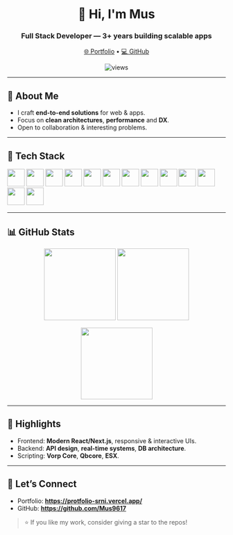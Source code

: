 <h1 align="center">👋 Hi, I'm Mus</h1>
<h3 align="center">Full Stack Developer — 3+ years building scalable apps</h3>

<p align="center">
  <a href="https://protfolio-srni.vercel.app/" target="_blank">🌐 Portfolio</a>
  •
  <a href="https://github.com/Mus9617" target="_blank">💻 GitHub</a>
</p>

<p align="center">
  <img src="https://komarev.com/ghpvc/?username=Mus9617&label=Profile%20views&style=flat-square" alt="views" />
</p>

---

## 🚀 About Me
- I craft **end-to-end solutions** for web & apps.
- Focus on **clean architectures**, **performance** and **DX**.
- Open to collaboration & interesting problems.

---

## 🧰 Tech Stack
<p align="left">
  <img src="https://cdn.jsdelivr.net/gh/devicons/devicon/icons/typescript/typescript-original.svg" width="40" />
  <img src="https://cdn.jsdelivr.net/gh/devicons/devicon/icons/javascript/javascript-original.svg" width="40" />
  <img src="https://cdn.jsdelivr.net/gh/devicons/devicon/icons/react/react-original.svg" width="40" />
  <img src="https://cdn.jsdelivr.net/gh/devicons/devicon/icons/nextjs/nextjs-original.svg" width="40" />
  <img src="https://cdn.jsdelivr.net/gh/devicons/devicon/icons/nodejs/nodejs-original.svg" width="40" />
  <img src="https://cdn.jsdelivr.net/gh/devicons/devicon/icons/nestjs/nestjs-plain.svg" width="40" />
  <img src="https://upload.wikimedia.org/wikipedia/commons/e/ee/.NET_Core_Logo.svg" width="40" />
  <img src="https://cdn.jsdelivr.net/gh/devicons/devicon/icons/php/php-original.svg" width="40" />
  <img src="https://cdn.jsdelivr.net/gh/devicons/devicon/icons/lua/lua-original.svg" width="40" />
  <img src="https://cdn.jsdelivr.net/gh/devicons/devicon/icons/html5/html5-original.svg" width="40" />
  <img src="https://cdn.jsdelivr.net/gh/devicons/devicon/icons/css3/css3-original.svg" width="40" />
  <img src="https://cdn.jsdelivr.net/gh/devicons/devicon/icons/docker/docker-original.svg" width="40" />
  <img src="https://cdn.jsdelivr.net/gh/devicons/devicon/icons/git/git-original.svg" width="40" />
</p>

---

## 📊 GitHub Stats
<p align="center">
  <img height="165" src="https://github-readme-stats.vercel.app/api?username=Mus9617&show_icons=true&theme=radical&hide_border=true" />
  <img height="165" src="https://github-readme-stats.vercel.app/api/top-langs/?username=Mus9617&layout=compact&theme=radical&hide_border=true" />
</p>

<p align="center">
  <img height="165" src="https://streak-stats.demolab.com?user=Mus9617&theme=radical&hide_border=true" />
</p>

---

## 🧩 Highlights
- Frontend: **Modern React/Next.js**, responsive & interactive UIs.
- Backend: **API design**, **real-time systems**, **DB architecture**.
- Scripting: **Vorp Core**, **Qbcore**, **ESX**.

---

## 🤝 Let’s Connect
- Portfolio: **https://protfolio-srni.vercel.app/**
- GitHub: **https://github.com/Mus9617**

> ⭐ If you like my work, consider giving a star to the repos!
